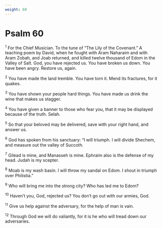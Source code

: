 ```yaml
---
weight: 60
---
```


# Psalm 60

<sup>1</sup> For the Chief Musician. To the tune of “The Lily of the Covenant.” A teaching poem by David, when he fought with Aram Naharaim and with Aram Zobah, and Joab returned, and killed twelve thousand of Edom in the Valley of Salt. God, you have rejected us. You have broken us down. You have been angry. Restore us, again. 

<sup>2</sup> You have made the land tremble. You have torn it. Mend its fractures, for it quakes. 

<sup>3</sup> You have shown your people hard things. You have made us drink the wine that makes us stagger. 

<sup>4</sup> You have given a banner to those who fear you, that it may be displayed because of the truth. Selah. 

<sup>5</sup> So that your beloved may be delivered, save with your right hand, and answer us. 

<sup>6</sup> God has spoken from his sanctuary: “I will triumph. I will divide Shechem, and measure out the valley of Succoth. 

<sup>7</sup> Gilead is mine, and Manasseh is mine. Ephraim also is the defense of my head. Judah is my scepter. 

<sup>8</sup> Moab is my wash basin. I will throw my sandal on Edom. I shout in triumph over Philistia.” 

<sup>9</sup> Who will bring me into the strong city? Who has led me to Edom? 

<sup>10</sup> Haven’t you, God, rejected us? You don’t go out with our armies, God. 

<sup>11</sup> Give us help against the adversary, for the help of man is vain. 

<sup>12</sup> Through God we will do valiantly, for it is he who will tread down our adversaries. 


